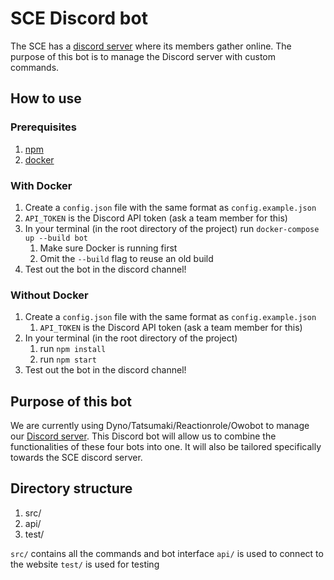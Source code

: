 # SCE Discord bot

The SCE has a [discord server](https://discord.gg/e2Dsgd9) where
its members gather online. The purpose of this bot is to manage
the Discord server with custom commands.

## How to use

### Prerequisites

1. [npm](https://www.npmjs.com)
2. [docker](https://www.docker.com)

### With Docker
1.  Create a `config.json` file with the same format as `config.example.json`
2. `API_TOKEN` is the Discord API token (ask a team member for this)
3. In your terminal (in the root directory of the project) run `docker-compose up --build bot`
   1. Make sure Docker is running first
   2. Omit the `--build` flag to reuse an old build
4. Test out the bot in the discord channel!

### Without Docker

1. Create a `config.json` file with the same format as `config.example.json`
   1. `API_TOKEN` is the Discord API token (ask a team member for this)
3. In your terminal (in the root directory of the project)
   1. run `npm install`
   2. run `npm start`
4. Test out the bot in the discord channel!

## Purpose of this bot

We are currently using Dyno/Tatsumaki/Reactionrole/Owobot to manage
our [Discord server](https://discord.gg/e2Dsgd9). This Discord bot
will allow us to combine the functionalities of these four bots
into one. It will also be tailored specifically towards the SCE discord
server.

## Directory structure

1. src/
1. api/
1. test/

`src/` contains all the commands and bot interface
`api/` is used to connect to the website
`test/` is used for testing
